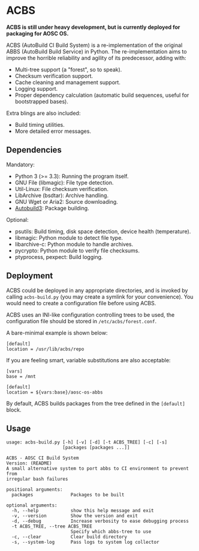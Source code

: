 ACBS
====

**ACBS is still under heavy development, but is currently deployed for packaging
for AOSC OS.**

ACBS (AutoBuild CI Build System) is a re-implementation of the original ABBS
(AutoBuild Build Service) in Python. The re-implementation aims to improve
the horrible reliability and agility of its predecessor, adding with:

- Multi-tree support (a "forest", so to speak).
- Checksum verification support.
- Cache cleaning and management support.
- Logging support.
- Proper dependency calculation (automatic build sequences, useful for
  bootstrapped bases).

Extra blings are also included:

- Build timing utilities.
- More detailed error messages.

Dependencies
------------

Mandatory:
  - Python 3 (>= 3.3): Running the program itself.
  - GNU File (libmagic): File type detection.
  - Util-Linux: File checksum verification.
  - LibArchive (bsdtar): Archive handling.
  - GNU Wget or Aria2: Source downloading.
  - [Autobuild3](https://github.com/AOSC-Dev/autobuild3): Package building.

Optional:
  - psutils: Build timing, disk space detection, device health (temperature).
  - libmagic: Python module to detect file type.
  - libarchive-c: Python module to handle archives.
  - pycrypto: Python module to verify file checksums.
  - ptyprocess, pexpect: Build logging.

Deployment
----------

ACBS could be deployed in any appropriate directories, and is invoked by calling
`acbs-build.py` (you may create a symlink for your convenience). You would need
to create a configuration file before using ACBS.

ACBS uses an INI-like configuration controlling trees to be used, the
configuration file should be stored in `/etc/acbs/forest.conf`.

A bare-minimal example is shown below:

```
[default]
location = /usr/lib/acbs/repo
```

If you are feeling smart, variable substitutions are also acceptable:

```
[vars]
base = /mnt

[default]
location = ${vars:base}/aosc-os-abbs
```

By default, ACBS builds packages from the tree defined in the `[default]` block.

Usage
-----

```
usage: acbs-build.py [-h] [-v] [-d] [-t ACBS_TREE] [-c] [-s]
                     [packages [packages ...]]

ACBS - AOSC CI Build System
Version: (README)
A small alternative system to port abbs to CI environment to prevent from
irregular bash failures

positional arguments:
  packages              Packages to be built

optional arguments:
  -h, --help            show this help message and exit
  -v, --version         Show the version and exit
  -d, --debug           Increase verbosity to ease debugging process
  -t ACBS_TREE, --tree ACBS_TREE
                        Specify which abbs-tree to use
  -c, --clear           Clear build directory
  -s, --system-log      Pass logs to system log collector
```

